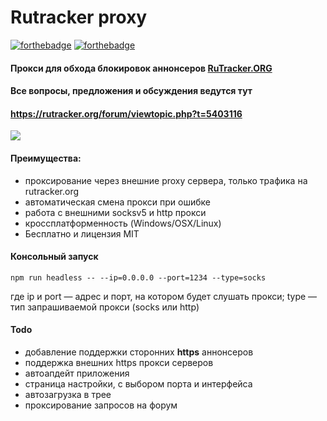 # Rutracker proxy
[![forthebadge](http://forthebadge.com/images/badges/built-with-love.svg)](http://forthebadge.com)
[![forthebadge](http://forthebadge.com/images/badges/uses-js.svg)](http://forthebadge.com)

#### Прокси для обхода блокировок аннонсеров [RuTracker.ORG](https://rutracker.org/)

#### Все вопросы, предложения и обсуждения ведутся тут
#### https://rutracker.org/forum/viewtopic.php?t=5403116

![](misc/main-window.png?raw=true)

#### Преимущества:
- проксирование через внешние proxy сервера, только трафика на rutracker.org
- автоматическая смена прокси при ошибке
- работа c внешними socksv5 и http прокси
- кроссплатформенность (Windows/OSX/Linux)
- Бесплатно и лицензия MIT

#### Консольный запуск
```
npm run headless -- --ip=0.0.0.0 --port=1234 --type=socks
```
где ip и port — адрес и порт, на котором будет слушать прокси;
type — тип запрашиваемой прокси (socks или http)

#### Todo
- добавление поддержки сторонних **https** аннонсеров
- поддержка внешних https прокси серверов
- автоапдейт приложения
- страница настройки, с выбором порта и интерфейса
- автозагрузка в трее
- проксирование запросов на форум

